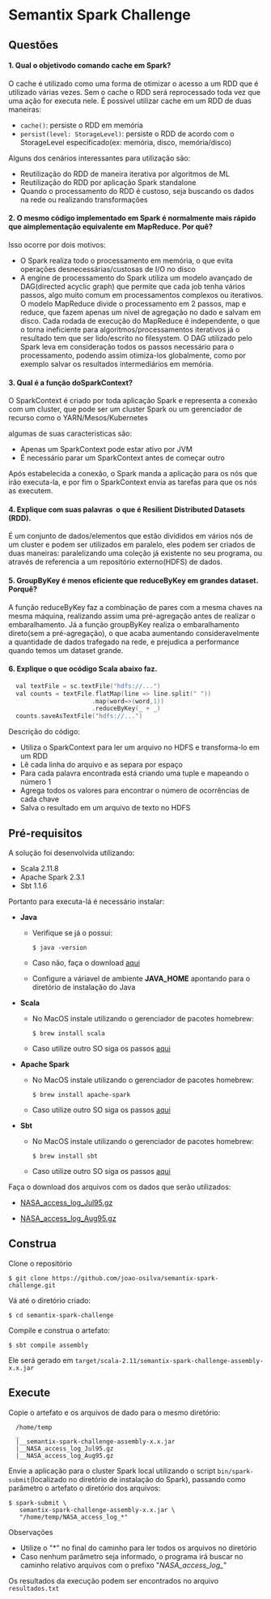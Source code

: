 # Semantix Spark Challenge

## Questões
#### 1. Qual​ ​o​ ​objetivo​ ​do​ ​comando​ ​​cache​ ​​em​ ​Spark?

O cache é utilizado como uma forma de otimizar o acesso a um RDD que é utilizado várias vezes. Sem o cache o RDD será reprocessado toda vez que uma ação for executa nele. É possivel utilizar cache em um RDD de duas maneiras:

  - `cache()`: persiste o RDD em memória
  - `persist(level: StorageLevel)`: persiste o RDD de acordo com o StorageLevel especificado(ex: memória, disco, memória/disco)

Alguns dos cenários interessantes para utilização são:

  - Reutilização do RDD de maneira iterativa por algoritmos de ML
  - Reutilização do RDD por aplicação Spark standalone
  - Quando o processamento do RDD é custoso, seja buscando os dados na rede ou realizando transformações

#### 2. O​ ​mesmo​ ​código​ ​implementado​ ​em​ ​Spark​ ​é​ ​normalmente​ ​mais​ ​rápido​ ​que​ ​a​ ​implementação​ ​equivalente​ ​em MapReduce.​ ​Por​ ​quê?

Isso ocorre por dois motivos:

  - O Spark realiza todo o processamento em memória, o que evita operações desnecessárias/custosas de I/O no disco
  - A engine de processamento do Spark utiliza um modelo avançado de DAG(directed acyclic graph) que permite que cada job tenha vários passos, algo muito comum em processamentos complexos ou iterativos. O modelo MapReduce divide o processamento em 2 passos, map e reduce, que fazem apenas um nivel de agregação no dado e salvam em disco. Cada rodada de execução do MapReduce é independente, o que o torna ineficiente para algoritmos/processamentos iterativos já o resultado tem que ser lido/escrito no filesystem. O DAG utilizado pelo Spark leva em consideração todos os passos necessário para o processamento, podendo assim otimiza-los globalmente, como por exemplo salvar os resultados intermediários em memória.

#### 3. Qual​ ​é​ ​a​ ​função​ ​do​ ​​SparkContext​?

O SparkContext é criado por toda aplicação Spark e representa a conexão com um cluster, que pode ser um cluster Spark ou um gerenciador de recurso como o YARN/Mesos/Kubernetes

algumas de suas caracteristicas são:

  - Apenas um SparkContext pode estar ativo por JVM
  - É necessário parar um SparkContext antes de começar outro

Após estabelecida a conexão, o Spark manda a aplicação para os nós que irão executa-la, e por fim o SparkContext envia as tarefas para que os nós as executem.


#### 4. Explique​ ​com​ ​suas​ ​palavras​ ​​ ​o​ ​que​ ​é​ ​​Resilient​ ​Distributed​ ​Datasets​​ ​(RDD).

É um conjunto de dados/elementos que estão divididos em vários nós de um cluster e podem ser utilizados em paralelo, eles podem ser criados de duas maneiras: paralelizando uma coleção já existente no seu programa, ou através de referencia a um repositório externo(HDFS) de dados.

#### 5. GroupByKey​ ​​é​ ​menos​ ​eficiente​ ​que​ ​​reduceByKey​ ​​em​ ​grandes​ ​dataset.​ ​Por​ ​quê?

A função reduceByKey faz a combinação de pares com a mesma chaves na mesma máquina, realizando assim uma pré-agregação antes de realizar o embaralhamento. Já a função groupByKey realiza o embaralhamento direto(sem a pré-agregação), o que acaba aumentando consideravelmente a quantidade de dados trafegado na rede, e prejudica a performance quando temos um dataset grande.

#### 6. Explique​ ​o​ ​que​ ​o​ ​código​ ​Scala​ ​abaixo​ ​faz.
  ```scala
    val​​ ​​textFile​​ ​​=​​ ​​sc​.​textFile​(​"hdfs://..."​)
    val​​ ​​counts​​ ​​=​​ ​​textFile​.​flatMap​(​line​​ ​​=>​​ ​​line​.​split​(​"​ ​"​))
                         .​map​(​word​​​​=>​​​​(​word​,​​​​1​))
                         .​reduceByKey​(​_​​ ​​+​​ ​​_​)
    counts​.​saveAsTextFile​(​"hdfs://..."​)
  ```

Descrição do código:
  - Utiliza o SparkContext para ler um arquivo no HDFS e transforma-lo em um RDD
  - Lê cada linha do arquivo e as separa por espaço
  - Para cada palavra encontrada está criando uma tuple e mapeando o número 1
  - Agrega todos os valores para encontrar o número de ocorrências de cada chave
  - Salva o resultado em um arquivo de texto no HDFS

## Pré-requisitos

A solução foi desenvolvida utilizando:
  - Scala 2.11.8
  - Apache Spark 2.3.1
  - Sbt 1.1.6

Portanto para executa-lá é necessário instalar:
  - **Java**
    - Verifique se já o possui:

      `$ java -version`

    - Caso não, faça o download [aqui](http://www.oracle.com/technetwork/java/javase/downloads/jdk8-downloads-2133151.html)

    - Configure a váriavel de ambiente **JAVA_HOME** apontando para o diretório de instalação do Java

  - **Scala**
    - No MacOS instale utilizando o gerenciador de pacotes homebrew:

      `$ brew install scala`

    - Caso utilize outro SO siga os passos [aqui](https://www.scala-lang.org/download/)

  - **Apache Spark**
    - No MacOS instale utilizando o gerenciador de pacotes homebrew:

      `$ brew install apache-spark`

    - Caso utilize outro SO siga os passos [aqui](https://spark.apache.org/downloads.html)

  - **Sbt**
    - No MacOS instale utilizando o gerenciador de pacotes homebrew:

      `$ brew install sbt`

    - Caso utilize outro SO siga os passos [aqui](https://www.scala-sbt.org/download.html)

Faça o download dos arquivos com os dados que serão utilizados:
  - [NASA_access_log_Jul95.gz​](http://ita.ee.lbl.gov/traces/NASA_access_log_Jul95.gz)

  - [NASA_access_log_Aug95.gz](http://ita.ee.lbl.gov/traces/NASA_access_log_Aug95.gz)

## Construa

Clone o repositório

  `$ git clone https://github.com/joao-osilva/semantix-spark-challenge.git`

Vá até o diretório criado:

  `$ cd semantix-spark-challenge`

Compile e construa o artefato:

  `$ sbt compile assembly`

Ele será gerado em `target/scala-2.11/semantix-spark-challenge-assembly-x.x.jar`

## Execute

Copie o artefato e os arquivos de dado para o mesmo diretório:

  ```
    /home/temp
    _
    |__semantix-spark-challenge-assembly-x.x.jar
    |__NASA_access_log_Jul95.gz
    |__NASA_access_log_Aug95.gz
  ```

Envie a aplicação para o cluster Spark local utilizando o script `bin/spark-submit`(localizado no diretório de instalação do Spark), passando como parâmetro o artefato o diretório dos arquivos:

  ```
  $ spark-submit \
     semantix-spark-challenge-assembly-x.x.jar \
     "/home/temp/NASA_access_log_*"
  ```  

Observações
  - Utilize o "*" no final do caminho para ler todos os arquivos no diretório
  - Caso nenhum parâmetro seja informado, o programa irá buscar no caminho relativo arquivos com o prefixo "*NASA_access_log_*"

Os resultados da execução podem ser encontrados no arquivo `resultados.txt`
